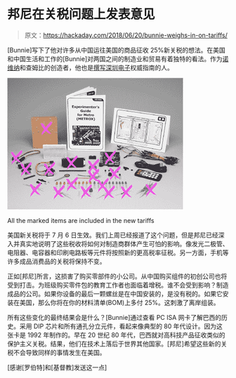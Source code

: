 # 邦尼在关税问题上发表意见

> 原文：<https://hackaday.com/2018/06/20/bunnie-weighs-in-on-tariffs/>

[Bunnie]写下了他对许多从中国运往美国的商品征收 25%新关税的想法。在美国和中国生活和工作的[Bunnie]对两国之间的制造业和贸易有着独特的看法。作为[诺维纳](https://hackaday.com/2014/04/02/bunnie-launches-the-novena-open-laptop/)和查姆比的创造者，他也是[撰写深圳电子](https://hackaday.com/2016/02/07/bunnies-guide-to-shenzhen-electronics/)权威指南的人。

![](img/b773011b76e1b0ab9fcd8da5fa8f0553.png)

All the marked items are included in the new tariffs

美国新关税将于 7 月 6 日生效。我们上周已经报道了这个问题，但是邦尼已经深入并真实地说明了这些税收将如何对制造商群体产生可怕的影响。像发光二极管、电阻器、电容器和印刷电路板等元件将按照新的更高税率征税。另一方面，手机等许多成品消费品的关税将保持不变。

正如[邦尼]所言，这损害了购买零部件的小公司。从中国购买组件的初创公司也将受到打击。为班级购买零件包的教育工作者也面临着增税。谁不会受到影响？制造成品的公司。如果你设备的最后一颗螺丝是在中国安装的，是没有税的。如果它安装在美国，那么你将在你的材料清单(BOM)上多付 25%。这刺激了离岸组装。

所有这些变化的最终结果会是什么？[Bunnie]通过查看 PC ISA 网卡了解巴西的历史。采用 DIP 芯片和所有通孔分立元件，看起来像典型的 80 年代设计。因为这张卡是 1992 年制作的。早在 20 世纪 80 年代，巴西就对高科技产品征收类似的保护主义关税。结果，他们在技术上落后于世界其他国家。[邦尼]希望这些新的关税不会导致同样的事情发生在美国。

[感谢[罗伯特]和[基督教]发送这一点]